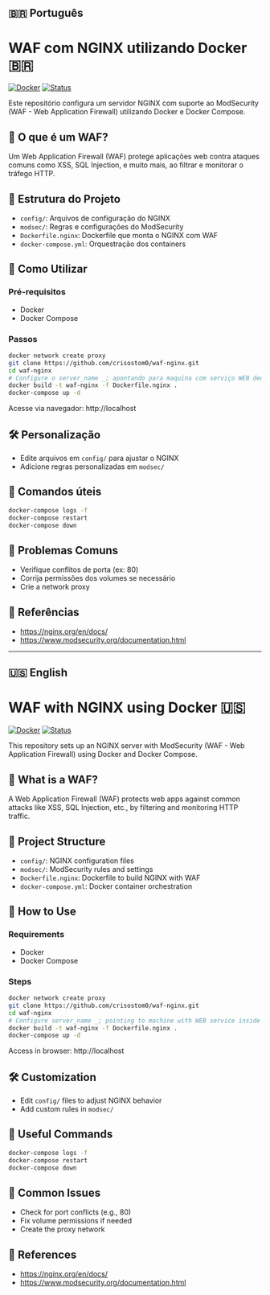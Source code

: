 ## 🇧🇷 Português

# WAF com NGINX utilizando Docker 🇧🇷

[![Docker](https://img.shields.io/badge/docker-ready-blue?logo=docker)](https://www.docker.com/)
[![Status](https://img.shields.io/badge/status-em%20desenvolvimento-yellow)](https://github.com/crisostom0/waf-nginx)

Este repositório configura um servidor NGINX com suporte ao ModSecurity (WAF - Web Application Firewall) utilizando Docker e Docker Compose.

## 📌 O que é um WAF?

Um Web Application Firewall (WAF) protege aplicações web contra ataques comuns como XSS, SQL Injection, e muito mais, ao filtrar e monitorar o tráfego HTTP.

## 📁 Estrutura do Projeto

- `config/`: Arquivos de configuração do NGINX
- `modsec/`: Regras e configurações do ModSecurity
- `Dockerfile.nginx`: Dockerfile que monta o NGINX com WAF
- `docker-compose.yml`: Orquestração dos containers

## 🚀 Como Utilizar

### Pré-requisitos

- Docker
- Docker Compose

### Passos

```bash
docker network create proxy
git clone https://github.com/crisostom0/waf-nginx.git
cd waf-nginx
# Configure o server_name _; apontando para maquina com serviço WEB dentro de config/conf.d/vhost.conf
docker build -t waf-nginx -f Dockerfile.nginx .
docker-compose up -d
```

Acesse via navegador: http://localhost

## 🛠️ Personalização

- Edite arquivos em `config/` para ajustar o NGINX
- Adicione regras personalizadas em `modsec/`

## 🧪 Comandos úteis

```bash
docker-compose logs -f
docker-compose restart
docker-compose down
```

## 🧯 Problemas Comuns

- Verifique conflitos de porta (ex: 80)
- Corrija permissões dos volumes se necessário
- Crie a network proxy

## 🧾 Referências

- https://nginx.org/en/docs/
- https://www.modsecurity.org/documentation.html

---

## 🇺🇸 English

# WAF with NGINX using Docker 🇺🇸

[![Docker](https://img.shields.io/badge/docker-ready-blue?logo=docker)](https://www.docker.com/)
[![Status](https://img.shields.io/badge/status-in%20development-yellow)](https://github.com/crisostom0/waf-nginx)

This repository sets up an NGINX server with ModSecurity (WAF - Web Application Firewall) using Docker and Docker Compose.

## 📌 What is a WAF?

A Web Application Firewall (WAF) protects web apps against common attacks like XSS, SQL Injection, etc., by filtering and monitoring HTTP traffic.

## 📁 Project Structure

- `config/`: NGINX configuration files
- `modsec/`: ModSecurity rules and settings
- `Dockerfile.nginx`: Dockerfile to build NGINX with WAF
- `docker-compose.yml`: Docker container orchestration

## 🚀 How to Use

### Requirements

- Docker
- Docker Compose

### Steps

```bash
docker network create proxy
git clone https://github.com/crisostom0/waf-nginx.git
cd waf-nginx
# Configure server_name _; pointing to machine with WEB service inside config/conf.d/vhost.conf
docker build -t waf-nginx -f Dockerfile.nginx .
docker-compose up -d
```

Access in browser: http://localhost

## 🛠️ Customization

- Edit `config/` files to adjust NGINX behavior
- Add custom rules in `modsec/`

## 🧪 Useful Commands

```bash
docker-compose logs -f
docker-compose restart
docker-compose down
```

## 🧯 Common Issues

- Check for port conflicts (e.g., 80)
- Fix volume permissions if needed
- Create the proxy network

## 🧾 References

- https://nginx.org/en/docs/
- https://www.modsecurity.org/documentation.html
